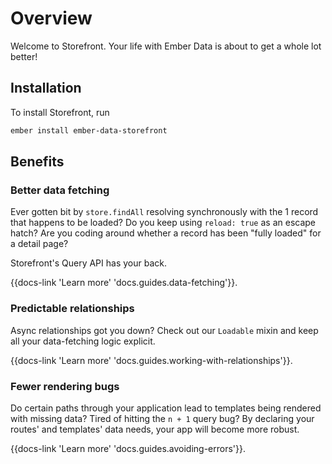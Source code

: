 # Overview

Welcome to Storefront. Your life with Ember Data is about to get a whole lot better!

## Installation

To install Storefront, run

```sh
ember install ember-data-storefront
```

## Benefits

### Better data fetching

Ever gotten bit by `store.findAll` resolving synchronously with the 1 record that happens to be loaded? Do you keep using `reload: true` as an escape hatch? Are you coding around whether a record has been "fully loaded" for a detail page?

Storefront's Query API has your back.

{{docs-link 'Learn more' 'docs.guides.data-fetching'}}.

### Predictable relationships

Async relationships got you down? Check out our `Loadable` mixin and keep all your data-fetching logic explicit.

{{docs-link 'Learn more' 'docs.guides.working-with-relationships'}}.

### Fewer rendering bugs

Do certain paths through your application lead to templates being rendered with missing data? Tired of hitting the `n + 1` query bug? By declaring your routes' and templates' data needs, your app will become more robust.

{{docs-link 'Learn more' 'docs.guides.avoiding-errors'}}.
